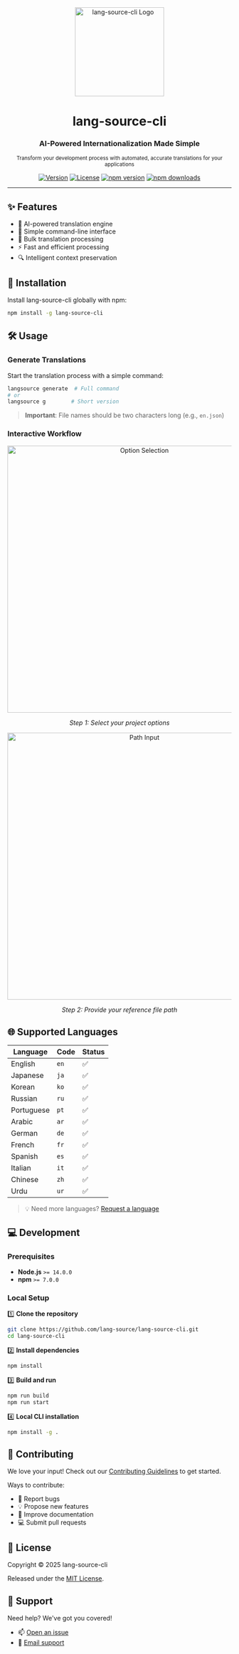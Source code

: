 <div align="center">

<img src="https://github.com/user-attachments/assets/4d865555-44d0-4238-b1d6-2ef7ddc8a3da" alt="lang-source-cli Logo" width="200"/>

# lang-source-cli

### AI-Powered Internationalization Made Simple
<sub>Transform your development process with automated, accurate translations for your applications</sub>

[![Version](https://img.shields.io/badge/version-1.0.0-blue?style=for-the-badge)](https://github.com/lang-source/lang-source-cli/releases)
[![License](https://img.shields.io/badge/license-MIT-green?style=for-the-badge)](LICENSE)
[![npm version](https://img.shields.io/npm/v/lang-source-cli.svg?style=for-the-badge)](https://www.npmjs.com/package/lang-source-cli)
[![npm downloads](https://img.shields.io/npm/dm/lang-source-cli.svg?style=for-the-badge)](https://www.npmjs.com/package/lang-source-cli)

</div>

---

## ✨ Features

- 🤖 AI-powered translation engine
- 🚀 Simple command-line interface
- 🔄 Bulk translation processing
- ⚡ Fast and efficient processing
- 🔍 Intelligent context preservation

## 🚀 Installation

Install lang-source-cli globally with npm:

```bash
npm install -g lang-source-cli
```

## 🛠️ Usage

### Generate Translations

Start the translation process with a simple command:

```bash
langsource generate  # Full command
# or
langsource g        # Short version
```

> **Important**: File names should be two characters long (e.g., `en.json`)

### Interactive Workflow

<div align="center">
  <img src="https://github.com/user-attachments/assets/709c57d4-8c59-4164-b1d5-be27f2af7772" alt="Option Selection" width="600"/>
  <p><em>Step 1: Select your project options</em></p>
</div>

<div align="center">
  <img src="https://github.com/user-attachments/assets/533454af-1241-4ab8-b176-9aecf7ed8c75" alt="Path Input" width="600"/>
  <p><em>Step 2: Provide your reference file path</em></p>
</div>

## 🌐 Supported Languages

| Language    | Code | Status |
|------------|------|---------|
| English    | `en` | ✅ |
| Japanese   | `ja` | ✅ |
| Korean     | `ko` | ✅ |
| Russian    | `ru` | ✅ |
| Portuguese | `pt` | ✅ |
| Arabic     | `ar` | ✅ |
| German     | `de` | ✅ |
| French     | `fr` | ✅ |
| Spanish    | `es` | ✅ |
| Italian    | `it` | ✅ |
| Chinese    | `zh` | ✅ |
| Urdu       | `ur` | ✅ |

> 💡 Need more languages? [Request a language](https://github.com/lang-source/lang-source-cli/issues)

## 💻 Development

### Prerequisites

- **Node.js** `>= 14.0.0` 
- **npm** `>= 7.0.0`

### Local Setup

1️⃣ **Clone the repository**
```bash
git clone https://github.com/lang-source/lang-source-cli.git
cd lang-source-cli
```

2️⃣ **Install dependencies**
```bash
npm install
```

3️⃣ **Build and run**
```bash
npm run build
npm run start
```

4️⃣ **Local CLI installation**
```bash
npm install -g .
```

## 🤝 Contributing

We love your input! Check out our [Contributing Guidelines](./CONTRIBUTING.md) to get started.

Ways to contribute:
- 🐛 Report bugs
- 💡 Propose new features
- 📖 Improve documentation
- 💻 Submit pull requests

## 📄 License

Copyright © 2025 lang-source-cli

Released under the [MIT License](./LICENSE).

## 💪 Support

Need help? We've got you covered!

- 📫 [Open an issue](https://github.com/lang-source/lang-source-cli/issues)
- 📧 [Email support](mailto:tahamukhtar20+langsource@gmail.com)
